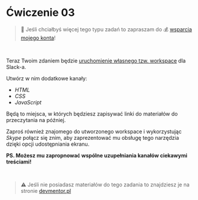 # Ćwiczenie 03

> :loudspeaker: Jeśli chciałbyś więcej tego typu zadań to zapraszam do :moneybag: [wsparcia mojego konta](https://github.com/sponsors/devmentor-pl)!

&nbsp;

Teraz Twoim zdaniem będzie [uruchomienie własnego tzw. workspace](https://slack.com/create) dla Slack-a.

Utwórz w nim dodatkowe kanały:
- *HTML*
- *CSS*
- *JavaScript*

Będą to miejsca, w których będziesz zapisywać linki do materiałów do przeczytania na później.

Zaproś również znajomego do utworzonego workspace i wykorzystując *Skype* połącz się znim, aby zaprezentować mu obsługę tego narzędzia dzięki opcji udostępniania ekranu.

**PS. Możesz mu zapropnować wspólne uzupełniania kanałów ciekawymi treściami!**

&nbsp;

> :warning: Jeśli nie posiadasz materiałów do tego zadania to znajdziesz je na stronie [devmentor.pl](https://devmentor.pl/p/js-tools/)

